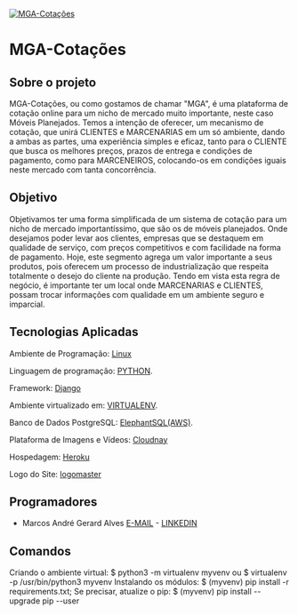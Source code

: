 [![MGA-Cotações](https://res.cloudinary.com/quotation-now/image/upload/v1576156892/Quotation-NOW/qnow_favico_linear_lonbyu.png)](https://quotation-now.herokuapp.com/)
# MGA-Cotações


Sobre o projeto
----------------
MGA-Cotações, ou como gostamos de chamar "MGA", é uma plataforma de cotação online para um nicho de mercado muito importante, neste caso Móveis Planejados. Temos a intenção de oferecer, um mecanismo de cotação, que unirá CLIENTES e MARCENARIAS em um só ambiente, dando a ambas as partes, uma experiência simples e eficaz, tanto para o CLIENTE que busca os melhores preços, prazos de entrega e condições de pagamento, como para MARCENEIROS, colocando-os em condições iguais neste mercado com tanta concorrência.

Objetivo
----------------
Objetivamos ter uma forma simplificada de um sistema de cotação para um nicho de mercado importantíssimo, que são os de móveis planejados. Onde desejamos poder levar aos clientes, empresas que se destaquem em qualidade de serviço, com preços competitivos e com facilidade na forma de pagamento. Hoje, este segmento agrega um valor importante a seus produtos, pois oferecem um processo de industrialização que respeita totalmente o desejo do cliente na produção. Tendo em vista esta regra de negócio, é importante ter um local onde MARCENARIAS e CLIENTES, possam trocar informações com qualidade em um ambiente seguro e imparcial.

Tecnologias Aplicadas
---------------------
Ambiente de Programação: [Linux](https://br-linux.org/)

Linguagem de programação: [PYTHON](https://www.python.org/).

Framework: [Django](https://www.djangoproject.com/)

Ambiente virtualizado em: [VIRTUALENV](https://virtualenv.pypa.io/en/latest/).

Banco de Dados PostgreSQL: [ElephantSQL(AWS)](https://www.elephantsql.com/about_us.html).

Plataforma de Imagens e Vídeos: [Cloudnay](https://cloudinary.com/)

Hospedagem: [Heroku](https://www.heroku.com)

Logo do Site: [logomaster](https://logomaster.ai/pt/app/edit)

Programadores
-------------
* Marcos André Gerard Alves [E-MAIL](lgerardlucas@gmail.com) - [LINKEDIN](https://www.linkedin.com/in/marcos-andre-gerard-alves-b071211b/)


Comandos
--------
Criando o ambiente virtual:  $ python3 -m virtualenv myvenv ou $ virtualenv -p /usr/bin/python3 myvenv
Instalando os módulos:       $ (myvenv) pip install -r requirements.txt; 
Se precisar, atualize o pip: $ (myvenv) pip install --upgrade pip --user
